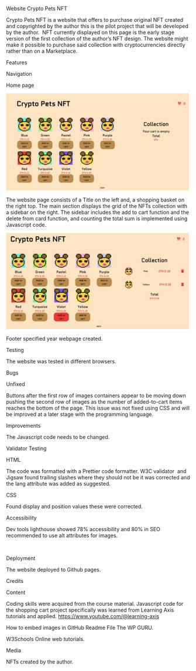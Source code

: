 Website Crypto Pets NFT

Crypto Pets NFT is a website that offers to purchase original NFT created and copyrighted by the author this is the pilot project that will be developed by the author. 
NFT currently displayed on this page is the early stage version of the first collection of the author’s NFT design.
The website might make it possible to purchase said collection with cryptocurrencies directly rather than on a Marketplace.

Features

Navigation

Home page

 <img src="screens readme/Screen1.jpeg" width=500>

The website page consists of a Title on the left and, a shopping basket on the right top.
The main section displays the grid of the NFTs collection with a sidebar on the right. The sidebar includes the add to cart function and the delete from card function, and counting the total sum is implemented using Javascript code.

 <img src="screens readme/Screen2.jpeg" width=500>

Footer specified year webpage created.

Testing

The website was tested in different browsers.

Bugs

Unfixed

Buttons after the first row of images containers appear to be moving down pushing the second row of images as the number of added-to-cart items reaches the bottom of the page. This issue was not fixed using CSS and will be improved at a later stage with the programming language.

Improvements

The Javascript code needs to be changed.

Validator Testing

HTML

The code was formatted with a Prettier code formatter. W3C validator
 and Jigsaw found trailing slashes where they should not be it was corrected and the lang attribute was added as suggested.

CSS

Found display and position values these were corrected.

Accessibility

Dev tools lighthouse showed 78% accessibility and 80% in SEO recommended to use alt attributes for images.

<img scr="screens readme/Screen lighthouse.jpeg" width=500>

Deployment

The website deployed to Github pages.

Credits

Content

Coding skills were acquired from the course material.
Javascript code for the shopping cart project specifically was learned from Learning Axis tutorials and applied.
https://www.youtube.com/@learning-axis

How to embed images in GitHub Readme File The WP GURU.

W3Schools Online web tutorials.

Media

NFTs created by the author.
